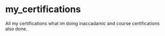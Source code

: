 # my_certifications
All my certifications what im doing inaccadamic and course certifications also done. 
